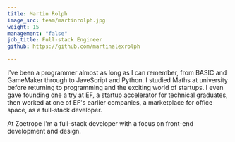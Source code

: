 ```yaml
---
title: Martin Rolph
image_src: team/martinrolph.jpg
weight: 15
management: "false"
job_title: Full-stack Engineer
github: https://github.com/martinalexrolph

---
```


I've been a programmer almost as long as I can remember, from BASIC and GameMaker through to JaveScript and Python. I studied Maths at university before returning to programming and the exciting world of startups. I even gave founding one a try at EF, a startup accelerator for technical graduates, then worked at one of EF's earlier companies, a marketplace for office space, as a full-stack developer.

At Zoetrope I'm a full-stack developer with a focus on front-end development and design.